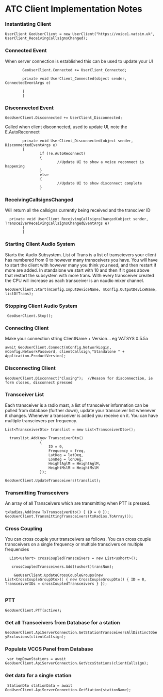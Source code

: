 # ATC Client Implementation Notes

### Instantiating Client

`UserClient GeoUserClient = new UserClient("https://voice1.vatsim.uk", UserClient_ReceivingCallsignsChanged);`
        
###  Connected Event

When server connection is established this can be used to update your UI
```
        GeoUserClient.Connected += UserClient_Connected;
            
        private void UserClient_Connected(object sender, ConnectedEventArgs e)

        {
        }
```
    
### Disconnected Event
`
          GeoUserClient.Disconnected += UserClient_Disconnected;
`

Called when client disconnected, used to update UI, note the E.AutoReconnect


```
        private void UserClient_Disconnected(object sender, DisconnectedEventArgs e)
        {
                if (!e.AutoReconnect)
                {
                        //Update UI to show a voice reconnect is happening
                }
                else
                { 
                        //Update UI to show disconnect complete
                }
```
            
### ReceivingCallsignsChanged

Will return all the callsigns currently being received and the transciver ID

```
  private void UserClient_ReceivingCallsignsChanged(object sender, TransceiverReceivingCallsignsChangedEventArgs e)
        {
        }
```


### Starting Client Audio System

Starts the Audio Subsystem.  List of Trans is a list of transcievers your client has numbered from 0 to however many transceivers you have.  You will have to start the client with however many you think you need, and then restart if more are added.  In standalone we start with 10 and then if it goes above that restart the subsystem with more trans.  With every transceiver created the CPU will increase as each transceiver is an naudio mixer channel.  

  ```GeoUserClient.Start(mConfig.InputDeviceName, mConfig.OutputDeviceName, listOfTrans);```

### Stopping Client Audio System

``` GeoUserClient.Stop();```

### Connecting Client

Make your connection string ClientName + Version... eg  VATSYS 0.5.5a

```await GeoUserClient.Connect(mConfig.NetworkLogin, mConfig.NetworkPassword, clientCallsign,"Standalone " + Application.ProductVersion);```


### Disconnecting Client

 ```GeoUserClient.Disconnect("Closing");  //Reason for disconnection, ie form closes, disconnect pressed```

###   Transceiver List

Each transceiver is a radio mast, a list of transceiver information can be pulled from database (further down), update your transceiver list whenever it changes.  Whenever a transceiver is added you receive on it.  You can have multiple transcievers per frequency. 

```
List<TransceiverDto> translist = new List<TransceiverDto>();
        
  translist.Add(new TransceiverDto()
                {
                    ID = 0,
                    Frequency = freq,
                    LatDeg = latDeg,
                    LonDeg = lonDeg,
                    HeightAglM = HeightAglM,
                    HeightMslM = HeightMslM
                });
                
GeoUserClient.UpdateTransceivers(translist);
```


### Transmitting Transceivers

An array of all Transceivers which are transmitting when PTT is pressed.

```
txRadios.Add(new TxTransceiverDto() { ID = 0 });
GeoUserClient.TransmittingTransceivers(txRadios.ToArray());
```

### Cross Coupling

You can cross couple your transceivers as follows.  You can cross couple transceivers on a single frequency or multiple transcivers on multiple frequencies

```
  List<ushort> crossCoupledTransceivers = new List<ushort>();
  
   crossCoupledTransceivers.Add((ushort)transNum);
   
    GeoUserClient.UpdateCrossCoupleGroups(new List<CrossCoupleGroupDto>() { new CrossCoupleGroupDto() { ID = 0, TransceiverIDs = crossCoupledTransceivers } });
    
```
   
### PTT

```GeoUserClient.PTT(active);```


### Get all Transceivers from Database for a station

```GeoUserClient.ApiServerConnection.GetStationTransceiversAllDistinctObeyExclusions(clientCallsign);```

### Populate VCCS Panel from Database 

``` var topDownStations = await GeoUserClient.ApiServerConnection.GetVccsStations(clientCallsign);```
 
 ### Get data for a single station
 
``` StationDto stationData = await GeoUserClient.ApiServerConnection.GetStation(stationName);```
 
 


   
